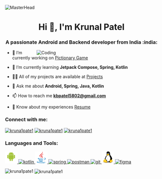 ![MasterHead](https://1.bp.blogspot.com/-7A4WynwLsMw/XbBpCXG8fHI/AAAAAAAAMt4/uOa1bpLskYgrwGbllhSu2SDj_Mig8SXJQCLcBGAsYHQ/s1600/2000_600px.gif)

<h1 align="center">Hi 👋, I'm Krunal Patel</h1>
<h3 align="center">A passionate Android and Backend developer from India :india:</h3>
<img align="right" width="400" alt="Coding" src="https://camo.githubusercontent.com/5ddf73ad3a205111cf8c686f687fc216c2946a75005718c8da5b837ad9de78c9/68747470733a2f2f7468756d62732e6766796361742e636f6d2f4576696c4e657874446576696c666973682d736d616c6c2e676966">

- 🔭 I’m currently working on [Pictionary Game](https://github.com/Kruna1Pate1/Pictionary-Game)

- 🌱 I’m currently learning **Jetpack Compose, Spring, Kotlin**

- 👨‍💻 All of my projects are available at [Projects](https://github.com/Kruna1Pate1?tab=repositories)

- 💬 Ask me about **Android, Spring, Java, Kotlin**

- 📫 How to reach me **kbpatel5802@gmail.com**

- 📄 Know about my experiences [Resume](https://docs.google.com/document/d/1DDE7rKexN8k5MIfhP830FgVYEd7Bg_ZgODEEN-CYKFc)

<h3 align="left">Connect with me:</h3>
<p align="left">
<a href="https://twitter.com/kruna1pate1" target="blank"><img align="center" src="https://raw.githubusercontent.com/rahuldkjain/github-profile-readme-generator/master/src/images/icons/Social/twitter.svg" alt="kruna1pate1" height="30" width="40" /></a>
<a href="https://linkedin.com/in/kruna1pate1" target="blank"><img align="center" src="https://raw.githubusercontent.com/rahuldkjain/github-profile-readme-generator/master/src/images/icons/Social/linked-in-alt.svg" alt="kruna1pate1" height="30" width="40" /></a>
<a href="https://www.leetcode.com/kruna1pate1" target="blank"><img align="center" src="https://raw.githubusercontent.com/rahuldkjain/github-profile-readme-generator/master/src/images/icons/Social/leet-code.svg" alt="kruna1pate1" height="30" width="40" /></a>
</p>

<h3 align="left">Languages and Tools:</h3>
<p align="left"> <a href="https://developer.android.com" target="_blank" rel="noreferrer"> <img src="https://raw.githubusercontent.com/devicons/devicon/master/icons/android/android-original-wordmark.svg" alt="android" width="40" height="40"/> </a> <a href="https://kotlinlang.org" target="_blank" rel="noreferrer"> <img src="https://www.vectorlogo.zone/logos/kotlinlang/kotlinlang-icon.svg" alt="kotlin" width="40" height="40"/> </a> <a href="https://www.java.com" target="_blank" rel="noreferrer"> <img src="https://raw.githubusercontent.com/devicons/devicon/master/icons/java/java-original.svg" alt="java" width="40" height="40"/> </a> <a href="https://spring.io/" target="_blank" rel="noreferrer"> <img src="https://www.vectorlogo.zone/logos/springio/springio-icon.svg" alt="spring" width="40" height="40"/> </a> <a href="https://postman.com" target="_blank" rel="noreferrer"> <img src="https://www.vectorlogo.zone/logos/getpostman/getpostman-icon.svg" alt="postman" width="40" height="40"/> </a> <a href="https://git-scm.com/" target="_blank" rel="noreferrer"> <img src="https://www.vectorlogo.zone/logos/git-scm/git-scm-icon.svg" alt="git" width="40" height="40"/> </a> <a href="https://www.linux.org/" target="_blank" rel="noreferrer"> <img src="https://raw.githubusercontent.com/devicons/devicon/master/icons/linux/linux-original.svg" alt="linux" width="40" height="40"/> </a> <a href="https://www.figma.com/" target="_blank" rel="noreferrer"> <img src="https://www.vectorlogo.zone/logos/figma/figma-icon.svg" alt="figma" width="40" height="40"/> </a> </p>

<p><img align="left" src="https://github-readme-stats.vercel.app/api/top-langs?username=kruna1pate1&show_icons=true&theme=blueberry&locale=en&layout=compact" alt="kruna1pate1" /></p>

<p>&nbsp;<img align="center" src="https://github-readme-stats.vercel.app/api?username=kruna1pate1&show_icons=true&theme=blueberry&locale=en" alt="kruna1pate1" /></p>
